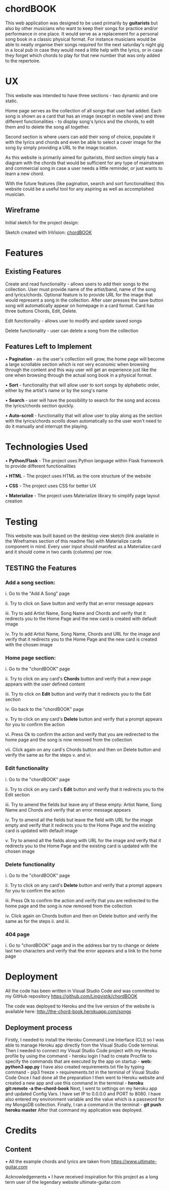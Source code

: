 # chordBOOK
This web application was designed to be used primarily by **guitarists** but also by other musicians who want to keep their songs for practice and/or performance in one place. It would serve as a replacement for a personal song book in a classic physical format. For instance musicians would be able to neatly organise their songs required for the next saturday's night gig in a local pub in case they would need a little help with the lyrics, or in case they forget which chords to play for that new number that was only added to the repertoire.

# UX
This website was intended to have three sections - two dynamic and one static.

Home page serves as the collection of all songs that user had added. Each song is shown as a card that has an image (except in mobile view) and three different functionalities - to display song's lyrics and the chords, to edit them and to delete the song all together.

Second section is where users can add their song of choice, populate it with the lyrics and chords and even be able to select a cover image for the song by simply providing a URL to the image location.

As this website is primarily aimed for guitarists, third section simply has a diagram with the chords that would be sufficient for any type of mainstream and commercial song in case a user needs a little reminder, or just wants to learn a new chord.

With the future features (like pagination, search and sort functionalities) this website could be a useful tool for any aspiring as well as accomplished musician.

## Wireframe
Initial sketch for the project design:

Sketch created with InVision: [chordBOOK](https://projects.invisionapp.com/prototype/chordBOOK-ckdni6ct400921v01smyasrfs)

# Features
## Existing Features
Create and read functionality - allows users to add their songs to the collection. User must provide name of the artist/band, name of the song and lyrics/chords. Optional feature is to provide URL for the image that would represent a song in the collection. After user presses the save button song will automatically appear on homepage in a card format. Card has three buttons Chords, Edit, Delete. 

Edit functionality - allows user to modify and update saved songs

Delete functionality - user can delete a song from the collection

## Features Left to Implement
• **Pagination** - as the user's collection will grow, the home page will become a large scrollable section which is not very economic when browsing through the content and this way user will get an experience just like the one when browsing through the actual song book in a physical format.

• **Sort** - functionality that will allow user to sort songs by alphabetic order, either by the artist's name or by the song's name

• **Search** - user will have the possibility to search for the song and access the lyrics/chords section quickly.

• **Auto-scroll** - functionality that will allow user to play along as the section with the lyrics/chords scrolls down automatically so the user won't need to do it manually and interrupt the playing.

# Technologies Used
• **Python/Flask** - The project uses Python language within Flask framework to provide different functionalities

• **HTML** - The project uses HTML as the core structure of the website 

• **CSS** - The project uses CSS for better UX 

• **Materialize** - The project uses Materialize library to simplify page layout creation 

# Testing
This website was built based on the desktop view sketch (link available in the Wireframes section of this readme file) with Materialize cards component in mind.
Every user input should manifest as a Materialize card and it should come in two cards (columns) per row.

## TESTING the Features
### Add a song section:
i. Go to the "Add A Song" page

ii. Try to click on Save button and verify that an error message appears

iii. Try to add Artist Name, Song Name and Chords and verify that it redirects you to the Home Page and the new card is created with default image

iv. Try to add Artist Name, Song Name, Chords and URL for the image and verify that it redirects you to the Home Page and the new card is created with the chosen image

### Home page section:
i. Go to the "chordBOOK" page

ii. Try to click on any card's **Chords** button and verify that a new page appears with the user defined content

iii. Try to click on **Edit** button and verify that it redirects you to the Edit section

iv. Go back to the "chordBOOK" page

v. Try to click on any card's **Delete** button and verify that a prompt appears for you to confirm the action

vi. Press Ok to confirm the action and verify that you are redirected to the home page and the song is now removed from the collection

vii. Click again on any card's Chords button and then on Delete button and verify the same as for the steps v. and vi.

### Edit functionality

i. Go to the "chordBOOK" page

ii. Try to click on any card's **Edit** button and verify that it redirects you to the Edit section

iii. Try to amend the fields but leave any of these empty: Artist Name, Song Name and Chords and verify that an error message appears

iv. Try to amend all the fields but leave the field with URL for the image empty and verify that it redirects you to the Home Page and the existing card is updated with default image

v. Try to amend all the fields along with URL for the image and verify that it redirects you to the Home Page and the existing card is updated with the chosen image

### Delete functionality

i. Go to the "chordBOOK" page

ii. Try to click on any card's **Delete** button and verify that a prompt appears for you to confirm the action

iii. Press Ok to confirm the action and verify that you are redirected to the home page and the song is now removed from the collection

iv. Click again on Chords button and then on Delete button and verify the same as for the steps ii. and iii.

### 404 page

i. Go to "chordBOOK" page and in the address bar try to change or delete last two characters and verify that the error appears and a link to the home page

# Deployment
All the code has been written in Visual Studio Code and was committed to my GitHub repository https://github.com/Lingvistik/chordBOOK

The code was deployed to Heroku and the live version of the website is available here: http://the-chord-book.herokuapp.com/songs

## Deployment process

Firstly, I needed to install the Heroku Command Line Interface (CLI) so I was able to manage Heroku app directly from the Visual Studio Code terminal.
Then I needed to connect my Visual Studio Code project with my Heroku profile by using the command - heroku login
I had to create Procfile to specify the commands that are executed by the app on startup - **web: python3 app.py**
I have also created requirements.txt file by typing command - pip3 freeze > requirements.txt in the terminal of Visual Studio Code
Once I had done all the preparation I then went to Heroku website and created a new app and use this command in the terminal - **heroku git:remote -a the-chord-book**
Next, I went to settings on my heroku app and updated Config Vars. I have set IP to 0.0.0.0 and PORT to 8080. I have also entered my environment variable and the value which is a password for my MongoDB collection.
Finally, I ran a command in the terminal - **git push heroku master**
After that command my application was deployed.

# Credits
## Content

• All the example chords and lyrics are taken from https://www.ultimate-guitar.com

Acknowledgements
• I have received inspiration for this project as a long term user of the legendary website ultimate-guitar.com
